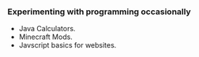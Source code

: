 ### Experimenting with programming occasionally

- Java Calculators.
- Minecraft Mods.
- Javscript basics for websites.
